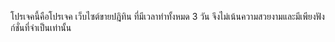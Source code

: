 โปรเจคนี้คือโปรเจค เว็บไซต์ขายปฎิทิน ที่มีเวลาทำทั้งหมด 3 วัน จึงไม่เน้นความสวยงามและมีเพียงฟังก์ชั่นที่จำเป็นเท่านั้น 
